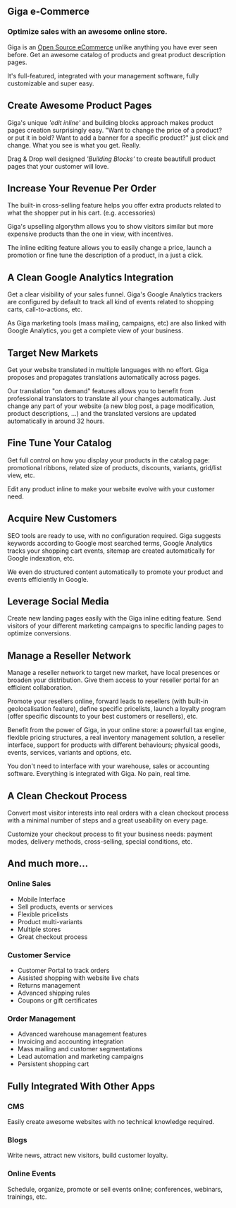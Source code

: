 Giga e-Commerce
---------------

### Optimize sales with an awesome online store.

Giga is an <a href="https://www.gigasource.de/app/ecommerce">Open Source eCommerce</a>
unlike anything you have ever seen before. Get an awesome catalog of products
and great product description pages.

It's full-featured, integrated with your management software, fully
customizable and super easy.

Create Awesome Product Pages
----------------------------

Giga's unique *'edit inline'* and building blocks approach makes product pages
creation surprisingly easy. "Want to change the price of a product? or put it
in bold? Want to add a banner for a specific product?" just click and change.
What you see is what you get. Really.

Drag & Drop well designed *'Building Blocks'* to create beautifull product
pages that your customer will love.

Increase Your Revenue Per Order
-------------------------------

The built-in cross-selling feature helps you offer extra products related to
what the shopper put in his cart. (e.g. accessories)

Giga's upselling algorythm allows you to show visitors similar but more
expensive products than the one in view, with incentives.

The inline editing feature allows you to easily change a price, launch a
promotion or fine tune the description of a product, in a just a click.

A Clean Google Analytics Integration
------------------------------------

Get a clear visibility of your sales funnel. Giga's Google Analytics trackers
are configured by default to track all kind of events related to shopping
carts, call-to-actions, etc.

As Giga marketing tools (mass mailing, campaigns, etc) are also linked with
Google Analytics, you get a complete view of your business.

Target New Markets
------------------

Get your website translated in multiple languages with no effort. Giga proposes
and propagates translations automatically across pages.

Our translation "on demand" features allows you to benefit from professional
translators to translate all your changes automatically. Just change any part
of your website (a new blog post, a page modification, product descriptions,
...) and the translated versions are updated automatically in around 32 hours.

Fine Tune Your Catalog
----------------------

Get full control on how you display your products in the catalog page:
promotional ribbons, related size of products, discounts, variants, grid/list
view, etc.

Edit any product inline to make your website evolve with your customer need.

Acquire New Customers
---------------------

SEO tools are ready to use, with no configuration required. Giga suggests
keywords according to Google most searched terms, Google Analytics tracks your
shopping cart events, sitemap are created automatically for Google indexation,
etc.

We even do structured content automatically to promote your product and events
efficiently in Google.

Leverage Social Media
---------------------

Create new landing pages easily with the Giga inline editing feature. Send
visitors of your different marketing campaigns to specific landing pages to
optimize conversions.

Manage a Reseller Network
-------------------------

Manage a reseller network to target new market, have local presences or broaden
your distribution. Give them access to your reseller portal for an efficient
collaboration.

Promote your resellers online, forward leads to resellers (with built-in
geolocalisation feature), define specific pricelists, launch a loyalty program
(offer specific discounts to your best customers or resellers), etc.

Benefit from the power of Giga, in your online store: a powerfull tax engine,
flexible pricing structures, a real inventory management solution, a reseller
interface, support for products with different behaviours; physical goods,
events, services, variants and options, etc.

You don't need to interface with your warehouse, sales or accounting software.
Everything is integrated with Giga. No pain, real time.

A Clean Checkout Process
------------------------

Convert most visitor interests into real orders with a clean checkout process
with a minimal number of steps and a great useability on every page.

Customize your checkout process to fit your business needs: payment modes,
delivery methods, cross-selling, special conditions, etc.

And much more...
----------------

### Online Sales

-   Mobile Interface
-   Sell products, events or services
-   Flexible pricelists
-   Product multi-variants
-   Multiple stores
-   Great checkout process

### Customer Service

-   Customer Portal to track orders
-   Assisted shopping with website live chats
-   Returns management
-   Advanced shipping rules
-   Coupons or gift certificates

### Order Management

-   Advanced warehouse management features
-   Invoicing and accounting integration
-   Mass mailing and customer segmentations
-   Lead automation and marketing campaigns
-   Persistent shopping cart

Fully Integrated With Other Apps
--------------------------------

### CMS

Easily create awesome websites with no technical knowledge required.

### Blogs

Write news, attract new visitors, build customer loyalty.

### Online Events

Schedule, organize, promote or sell events online; conferences, webinars, trainings, etc.

